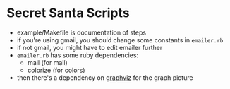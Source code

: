 Secret Santa Scripts
===================

 - example/Makefile is documentation of steps
 - if you're using gmail, you should change some constants in `emailer.rb`
 - if not gmail, you might have to edit emailer further
 - `emailer.rb` has some ruby dependencies:
    - mail (for mail)
    - colorize (for colors)
 - then there's a dependency on [graphviz](http://www.graphviz.org/) for the graph picture
